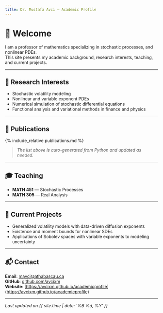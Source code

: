 ```yaml
---
title: Dr. Mustafa Avci — Academic Profile
---
```


# 👋 Welcome

I am a professor of mathematics specializing in stochastic processes, and nonlinear PDEs.  
This site presents my academic background, research interests, teaching, and current projects.

---

## 🔬 Research Interests

- Stochastic volatility modeling 
- Nonlinear and variable exponent PDEs
- Numerical simulation of stochastic differential equations
- Functional analysis and variational methods in finance and physics

---

## 📄 Publications

{% include_relative publications.md %}

> _The list above is auto-generated from Python and updated as needed._

---

## 🎓 Teaching

- **MATH 451** — Stochastic Processes  
- **MATH 305** — Real Analysis  

---

## 🧠 Current Projects

- Generalized volatility models with data-driven diffusion exponents
- Existence and moment bounds for nonlinear SDEs
- Applications of Sobolev spaces with variable exponents to modeling uncertainty

---

## 📬 Contact

**Email**: mavci@athabascau.ca  
**GitHub**: [github.com/avcixm](https://github.com/avcixm)  
**Website**: [https://avcixm.github.io/academicprofile](https://avcixm.github.io/academicprofile)

---

*Last updated on {{ site.time | date: '%B %d, %Y' }}*
